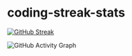 # coding-streak-stats

[![GitHub Streak](https://github-readme-streak-stats.herokuapp.com?user=DaveSaah&theme=neon-dark&hide_border=true&date_format=M%20j%5B%2C%20Y%5D)](https://git.io/streak-stats)

![GitHub Activity Graph](https://activity-graph.herokuapp.com/graph?username=DaveSaah&theme=react-dark)
